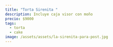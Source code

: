 ```yaml
---
title: "Torta Sirenita "
description: Incluye caja visor con moño
precio: $9000
tags:
  - torta
  - cake
image: /assets/assets/la-sirenita-para-post.jpg
---
```

